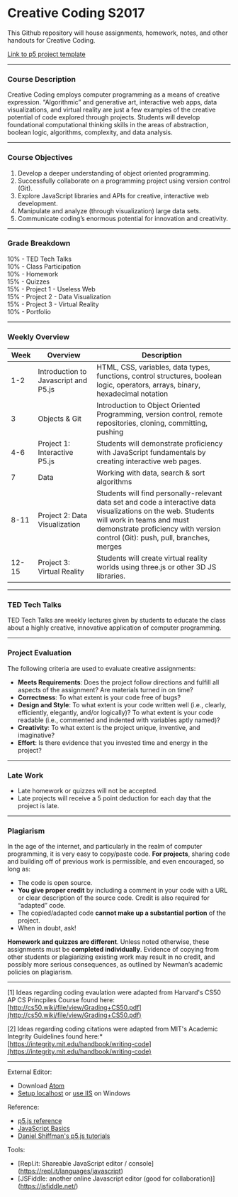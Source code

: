 # Creative Coding S2017

This Github repository will house assignments, homework, notes, and other handouts for Creative Coding. 

[Link to p5 project template](https://github.com/Isidore-Newman-School/p5_template)

***
### Course Description
Creative Coding employs computer programming as a means of creative expression. “Algorithmic” and generative art, interactive web apps, data visualizations, and virtual reality are just a few examples of the creative potential of code explored through projects. Students will develop foundational computational thinking skills in the areas of abstraction, boolean logic, algorithms, complexity, and data analysis.

***

### Course Objectives
1. Develop a deeper understanding of object oriented programming.
2. Successfully collaborate on a programming project using version control (Git).
3. Explore JavaScript libraries and APIs for creative, interactive web development.
4. Manipulate and analyze (through visualization) large data sets.  
5. Communicate coding’s enormous potential for innovation and creativity.

***

### Grade Breakdown
10% - TED Tech Talks  
10% - Class Participation  
10% - Homework  
15% - Quizzes  
15% - Project 1 - Useless Web  
15% - Project 2 - Data Visualization  
15% - Project 3 - Virtual Reality  
10% - Portfolio

***

### Weekly Overview
| Week | Overview | Description |
| ------------- | ------------- | ------------- |
| 1-2 | Introduction to Javascript and P5.js | HTML, CSS, variables, data types, functions, control structures, boolean logic, operators, arrays, binary, hexadecimal notation |
| 3 | Objects & Git | Introduction to Object Oriented Programming, version control, remote repositories, cloning, committing, pushing |
| 4-6 | Project 1: Interactive P5.js | Students will demonstrate proficiency with JavaScript fundamentals by creating interactive web pages. |
| 7 | Data | Working with data, search & sort algorithms |
| 8-11 | Project 2: Data Visualization | Students will find personally-relevant data set and code a interactive data visualizations on the web. Students will work in teams and must demonstrate proficiency with version control (Git): push, pull, branches, merges |
| 12-15 | Project 3: Virtual Reality | Students will create virtual reality worlds using three.js or other 3D JS libraries. |

***

### TED Tech Talks
TED Tech Talks are weekly lectures given by students to educate the class about a highly creative, innovative application of computer programming.

***

### Project Evaluation
The following criteria are used to evaluate creative assignments:

* **Meets Requirements**: Does the project follow directions and fulfill all aspects of the assignment? Are materials turned in on time?
* **Correctness**: To what extent is your code free of bugs?
* **Design and Style**: To what extent is your code written well (i.e., clearly, efficiently, elegantly, and/or logically)? To what extent is your code readable (i.e., commented and indented with variables aptly named)?
* **Creativity**: To what extent is the project unique, inventive, and imaginative?
* **Effort**: Is there evidence that you invested time and energy in the project?

***

### Late Work
* Late homework or quizzes will not be accepted.
* Late projects will receive a 5 point deduction for each day that the project is late.

***

### Plagiarism
In the age of the internet, and particularly in the realm of computer programming, it is very easy to copy/paste code. **For projects**, sharing code and building off of previous work is permissible, and even encouraged, so long as:
* The code is open source.
* **You give proper credit** by including a comment in your code with a URL or clear description of the source code. Credit is also required for “adapted” code.
* The copied/adapted code **cannot make up a substantial portion** of the project.
* When in doubt, ask!

**Homework and quizzes are different**. Unless noted otherwise, these assignments must be **completed individually**. Evidence of copying from other students or plagiarizing existing work may result in no credit, and possibly more serious consequences, as outlined by Newman’s academic policies on plagiarism.

***

[1] Ideas regarding coding evaulation were adapted from Harvard's CS50 AP CS Princpiles Course found here: [http://cs50.wiki/file/view/Grading+CS50.pdf](http://cs50.wiki/file/view/Grading+CS50.pdf)

[2] Ideas regarding coding citations were adapted from MIT's Academic Integrity Guidelines found here:* [https://integrity.mit.edu/handbook/writing-code](https://integrity.mit.edu/handbook/writing-code)


***

External Editor:
* Download [Atom](https://atom.io)
* [Setup localhost](https://github.com/processing/p5.js/wiki/Local-server) or [use IIS](http://www.thewindowsclub.com/enable-turn-on-iis-internet-information-services) on Windows

Reference:
* [p5.js reference](https://p5js.org/reference/)
* [JavaScript Basics](https://github.com/robynitp/networkedmedia/wiki/Javascript-Basics)
* [Daniel Shiffman's p5.js tutorials](https://www.youtube.com/watch?v=8j0UDiN7my4&list=PLRqwX-V7Uu6Zy51Q-x9tMWIv9cueOFTFA)

Tools:
* [Repl.it: Shareable JavaScript editor / console] (https://repl.it/languages/javascript)
* [JSFiddle: another online Javascript editor (good for collaboration)] (https://jsfiddle.net/)
